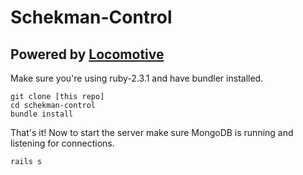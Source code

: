 # Schekman-Control
## Powered by [Locomotive](https://github.com/locomotivecms/engine)

Make sure you're using ruby-2.3.1 and have bundler installed.

```
git clone [this repo]
cd schekman-control
bundle install
```

That's it! Now to start the server make sure MongoDB is running and listening for connections.

```
rails s
```
